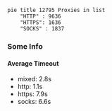 
```mermaid
pie title 12795 Proxies in list
    "HTTP" : 9636
    "HTTPS": 1636
    "SOCKS" : 1837
```

### Some Info
#### Average Timeout

- mixed: 2.8s
- http: 1.1s
- https: 7.9s
- socks: 6.6s